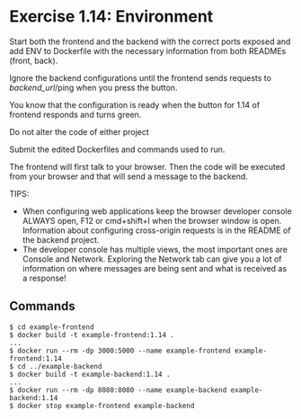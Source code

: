 # Exercise 1.14: Environment

Start both the frontend and the backend with the correct ports exposed and add ENV to Dockerfile with the necessary information from both READMEs (front, back).

Ignore the backend configurations until the frontend sends requests to _backend_url_/ping when you press the button.

You know that the configuration is ready when the button for 1.14 of frontend responds and turns green.

Do not alter the code of either project

Submit the edited Dockerfiles and commands used to run.

The frontend will first talk to your browser. Then the code will be executed from your browser and that will send a message to the backend.

TIPS:

- When configuring web applications keep the browser developer console ALWAYS open, F12 or cmd+shift+I when the browser window is open. Information about configuring cross-origin requests is in the README of the backend project.
- The developer console has multiple views, the most important ones are Console and Network. Exploring the Network tab can give you a lot of information on where messages are being sent and what is received as a response!

## Commands

```shell
$ cd example-frontend
$ docker build -t example-frontend:1.14 .
...
$ docker run --rm -dp 3000:5000 --name example-frontend example-frontend:1.14
$ cd ../example-backend
$ docker build -t example-backend:1.14 .
...
$ docker run --rm -dp 8080:8080 --name example-backend example-backend:1.14
$ docker stop example-frontend example-backend
```
